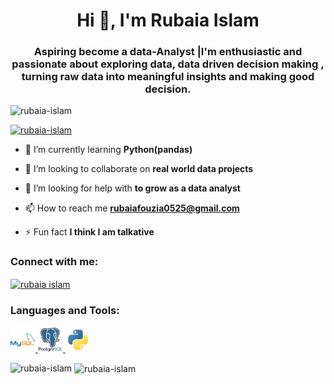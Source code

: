 <h1 align="center">Hi 👋, I'm Rubaia Islam</h1>
<h3 align="center">Aspiring become a data-Analyst |I'm enthusiastic and passionate about exploring data, data driven decision making , turning raw data into meaningful insights and making good decision.</h3>

<p align="left"> <img src="https://komarev.com/ghpvc/?username=rubaia-islam&label=Profile%20views&color=0e75b6&style=flat" alt="rubaia-islam" /> </p>

<p align="left"> <a href="https://github.com/ryo-ma/github-profile-trophy"><img src="https://github-profile-trophy.vercel.app/?username=rubaia-islam" alt="rubaia-islam" /></a> </p>

- 🌱 I’m currently learning **Python(pandas)**

- 👯 I’m looking to collaborate on **real world data projects**

- 🤝 I’m looking for help with **to grow as a data analyst**

- 📫 How to reach me **rubaiafouzia0525@gmail.com**

- ⚡ Fun fact **I think I am talkative**

<h3 align="left">Connect with me:</h3>
<p align="left">
<a href="https://www.hackerrank.com/rubaia islam" target="blank"><img align="center" src="https://raw.githubusercontent.com/rahuldkjain/github-profile-readme-generator/master/src/images/icons/Social/hackerrank.svg" alt="rubaia islam" height="30" width="40" /></a>
</p>

<h3 align="left">Languages and Tools:</h3>
<p align="left"> <a href="https://www.mysql.com/" target="_blank" rel="noreferrer"> <img src="https://raw.githubusercontent.com/devicons/devicon/master/icons/mysql/mysql-original-wordmark.svg" alt="mysql" width="40" height="40"/> </a> <a href="https://www.postgresql.org" target="_blank" rel="noreferrer"> <img src="https://raw.githubusercontent.com/devicons/devicon/master/icons/postgresql/postgresql-original-wordmark.svg" alt="postgresql" width="40" height="40"/> </a> <a href="https://www.python.org" target="_blank" rel="noreferrer"> <img src="https://raw.githubusercontent.com/devicons/devicon/master/icons/python/python-original.svg" alt="python" width="40" height="40"/> </a> </p>

<p><img align="left" src="https://github-readme-stats.vercel.app/api/top-langs?username=rubaia-islam&show_icons=true&locale=en&layout=compact" alt="rubaia-islam" /></p>

<p>&nbsp;<img align="center" src="https://github-readme-stats.vercel.app/api?username=rubaia-islam&show_icons=true&locale=en" alt="rubaia-islam" /></p>
